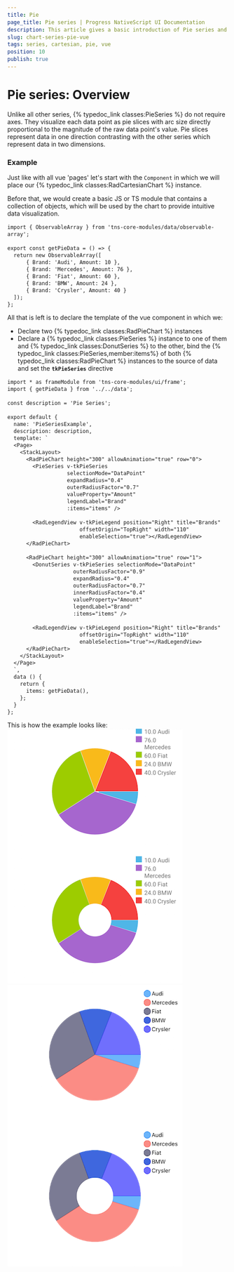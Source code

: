```yaml
---
title: Pie
page_title: Pie series | Progress NativeScript UI Documentation
description: This article gives a basic introduction of Pie series and continues with a sample scenario of how Pie series are used.
slug: chart-series-pie-vue
tags: series, cartesian, pie, vue
position: 10
publish: true
---
```


# Pie series: Overview
Unlike all other series, {% typedoc_link classes:PieSeries %} do not require axes. They visualize each data point as pie slices with arc size directly proportional to the magnitude of the raw data point's value. Pie slices represent data in one direction contrasting with the other series which represent data in two dimensions.

### Example
Just like with all vue 'pages' let's start with the `Component` in which we will place our {% typedoc_link classes:RadCartesianChart %} instance.

Before that, we would create a basic JS or TS module that contains a collection of objects, which will be used by the chart to provide intuitive data visualization.

```
import { ObservableArray } from 'tns-core-modules/data/observable-array';

export const getPieData = () => {
  return new ObservableArray([
      { Brand: 'Audi', Amount: 10 },
      { Brand: 'Mercedes', Amount: 76 },
      { Brand: 'Fiat', Amount: 60 },
      { Brand: 'BMW', Amount: 24 },
      { Brand: 'Crysler', Amount: 40 }
  ]);
};
```

All that is left is to declare the template of the vue component in which we:

- Declare two {% typedoc_link classes:RadPieChart %} instances
- Declare a {% typedoc_link classes:PieSeries %} instance to one of them and {% typedoc_link classes:DonutSeries %} to the other, bind the {% typedoc_link classes:PieSeries,member:items%} of both {% typedoc_link classes:RadPieChart %} instances to the source of data and set the **`tkPieSeries`** directive

```
import * as frameModule from 'tns-core-modules/ui/frame';
import { getPieData } from '../../data';

const description = 'Pie Series';

export default {
  name: 'PieSeriesExample',
  description: description,
  template: `
  <Page>
    <StackLayout>
      <RadPieChart height="300" allowAnimation="true" row="0">
        <PieSeries v-tkPieSeries
                   selectionMode="DataPoint"
                   expandRadius="0.4"
                   outerRadiusFactor="0.7"
                   valueProperty="Amount"
                   legendLabel="Brand"
                   :items="items" />

        <RadLegendView v-tkPieLegend position="Right" title="Brands"
                       offsetOrigin="TopRight" width="110"
                       enableSelection="true"></RadLegendView>
      </RadPieChart>

      <RadPieChart height="300" allowAnimation="true" row="1">
        <DonutSeries v-tkPieSeries selectionMode="DataPoint"
                     outerRadiusFactor="0.9"
                     expandRadius="0.4"
                     outerRadiusFactor="0.7"
                     innerRadiusFactor="0.4"
                     valueProperty="Amount"
                     legendLabel="Brand"
                     :items="items" />

        <RadLegendView v-tkPieLegend position="Right" title="Brands"
                       offsetOrigin="TopRight" width="110"
                       enableSelection="true"></RadLegendView>
      </RadPieChart>
    </StackLayout>
  </Page>
  `,
  data () {
    return {
      items: getPieData(),
    };
  }
};
```

This is how the example looks like:
![Cartesian chart: Pie series](images/pie_series_android.png "Pie series on Android.") ![Cartesian chart: Pie series](images/pie_series_ios.png "Pie series on iOS.")

